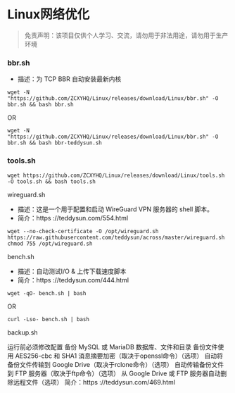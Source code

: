 # Linux网络优化  

> 免责声明：该项目仅供个人学习、交流，请勿用于非法用途，请勿用于生产环境  

### bbr.sh
- 描述：为 TCP BBR 自动安装最新内核

```
wget -N "https://github.com/ZCXYHQ/Linux/releases/download/Linux/bbr.sh" -O bbr.sh && bash bbr.sh
```

OR

```
wget -N "https://github.com/ZCXYHQ/Linux/releases/download/Linux/bbr.sh" -O bbr.sh && bash bbr-teddysun.sh
```

### tools.sh

```
wget https://github.com/ZCXYHQ/Linux/releases/download/Linux/tools.sh -O tools.sh && bash tools.sh
```

wireguard.sh
- 描述：这是一个用于配置和启动 WireGuard VPN 服务器的 shell 脚本。
- 简介：https ://teddysun.com/554.html

```
wget --no-check-certificate -O /opt/wireguard.sh https://raw.githubusercontent.com/teddysun/across/master/wireguard.sh
chmod 755 /opt/wireguard.sh
```

bench.sh
- 描述：自动测试I/O & 上传下载速度脚本
- 简介：https ://teddysun.com/444.html

```
wget -qO- bench.sh | bash
```

OR

```
curl -Lso- bench.sh | bash
```

backup.sh

运行前必须修改配置
备份 MySQL 或 MariaDB 数据库、文件和目录
备份文件使用 AES256-cbc 和 SHA1 消息摘要加密（取决于openssl命令）（选项）
自动将备份文件传输到 Google Drive（取决于rclone命令）（选项）
自动传输备份文件到 FTP 服务器（取决于ftp命令）（选项）
从 Google Drive 或 FTP 服务器自动删除远程文件（选项）
简介：https ://teddysun.com/469.html
